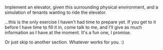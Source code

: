 Implement an elevator, given this surrounding physical environment, and a
simulation of tenants wanting to ride the elevator.

...this is the only exercise I haven't had time to prepare yet. If you get to
it before I have time to fill it in, come talk to me, and I'll give as much
information as I have at the moment. It's a fun one, I promise.

Or just skip to another section. Whatever works for you. :)
